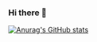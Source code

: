 ### Hi there 👋

[![Anurag's GitHub stats](https://github-readme-stats.vercel.app/api?username=diogoantunes25)](https://github.com/anuraghazra/github-readme-stats)
